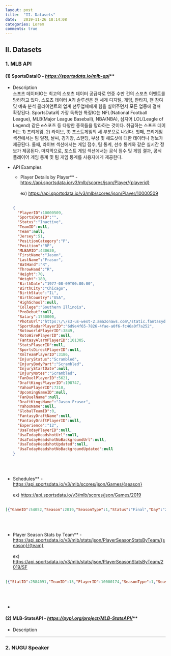 ```yaml
---
layout: post
title:  "II. Datasets"
date:   2019-11-26 18:14:08
categories: Lorem
comments: true
---
```


## Ⅱ. Datasets

### 1. MLB API <br>
#### (1) SportsDataIO - _https://sportsdata.io/mlb-api_** <br>
- Description <br>
스포츠 데이터IO는 최고의 스포츠 데이터 공급자로 연중 수만 건의 스포츠 이벤트를 망라하고 있다. 스포츠 데이터 API 솔루션은 전 세계 디지털, 게임, 판타지, 팬 참여 및 예측 분석 클라이언트의 업계 선두업체에게 힘을 실어주면서 모든 업종에 걸쳐 확장된다. SportsData의 가장 독특한 특징IO는 NFL(National Football League), MLB(Major League Baseball), NBA(NBA), 심지어 LOL(Leagle of Legend) 같은 e스포츠 등 다양한 종목들을 망라하는 것이다. 취급하는 스포츠 데이터는 1) 프리게임, 2) 라이브, 3) 포스트게임의 세 부분으로 나뉜다. 첫째, 프리게임 섹션에서는 팀 일정, 날씨, 경기장, 스탠딩, 부상 및 헤드샷에 대한 데이터나 정보가 제공된다. 둘째, 라이브 섹션에서는 게임 점수, 팀 통계, 선수 통계와 같은 실시간 정보가 제공된다. 마지막으로, 포스트 게임 섹션에서는 공식 점수 및 게임 결과, 공식 플레이어 게임 통계 및 팀 게임 통계를 사용자에게 제공한다. 

- API Examples
  - Player Details by Player** - https://api.sportsdata.io/v3/mlb/scores/json/Player/{playerid} <br><br>
  ex)  https://api.sportsdata.io/v3/mlb/scores/json/Player/10000509 <br><br>
  ```json
  {
    "PlayerID":10000509,
    "SportsDataID":"",
    "Status":"Inactive",
    "TeamID":null,
    "Team":null,
    "Jersey":51,
    "PositionCategory":"P",
    "Position":"RP",
    "MLBAMID":430630,
    "FirstName":"Jason",
    "LastName":"Frasor",
    "BatHand":"R",
    "ThrowHand":"R",
    "Height":70,
    "Weight":180,
    "BirthDate":"1977-08-09T00:00:00",
    "BirthCity":"Chicago",
    "BirthState":"IL",
    "BirthCountry":"USA",
    "HighSchool":null,
    "College":"Southern Illinois",
    "ProDebut":null,
    "Salary":1750000,
    "PhotoUrl":"https:\/\/s3-us-west-2.amazonaws.com\/static.fantasydata.com\/headshots\/mlb\/low-res\/10000509.png",
    "SportRadarPlayerID":"6d9e4f65-7826-4fae-a0f6-fc46a0f7a252",
    "RotoworldPlayerID":3849,
    "RotoWirePlayerID":null,
    "FantasyAlarmPlayerID":101305,
    "StatsPlayerID":null,
    "SportsDirectPlayerID":null,
    "XmlTeamPlayerID":3186,
    "InjuryStatus":"Scrambled",
    "InjuryBodyPart":"Scrambled",
    "InjuryStartDate":null,
    "InjuryNotes":"Scrambled",
    "FanDuelPlayerID":5621,
    "DraftKingsPlayerID":198747,
    "YahooPlayerID":7310,
    "UpcomingGameID":null,
    "FanDuelName":null,
    "DraftKingsName":"Jason Frasor",
    "YahooName":null,
    "GlobalTeamID":0,
    "FantasyDraftName":null,
    "FantasyDraftPlayerID":null,
    "Experience":"12",
    "UsaTodayPlayerID":null,
    "UsaTodayHeadshotUrl":null,
    "UsaTodayHeadshotNoBackgroundUrl":null,
    "UsaTodayHeadshotUpdated":null,
    "UsaTodayHeadshotNoBackgroundUpdated":null
  }
  ```
<br><br>
  
  - Schedules** - https://api.sportsdata.io/v3/mlb/scores/json/Games/{season} <br><br>
  ex) https://api.sportsdata.io/v3/mlb/scores/json/Games/2019 <br><br>
  ```json
  [{"GameID":54052,"Season":2019,"SeasonType":1,"Status":"Final","Day":"2019-03-20T00:00:00","DateTime":"2019-03-20T05:35:00","AwayTeam":"SEA","HomeTeam":"OAK","AwayTeamID":13,"HomeTeamID":24,"RescheduledGameID":null,"StadiumID":69,"Channel":"ESPN","Inning":9,"InningHalf":"B","AwayTeamRuns":14,"HomeTeamRuns":11,"AwayTeamHits":11,"HomeTeamHits":14,"AwayTeamErrors":3,"HomeTeamErrors":0,"WinningPitcherID":10003325,"LosingPitcherID":10000694,"SavingPitcherID":10001121,"Attendance":null,"AwayTeamProbablePitcherID":10003325,"HomeTeamProbablePitcherID":10000694,"Outs":null,"Balls":null,"Strikes":null,"CurrentPitcherID":null,"CurrentHitterID":null,"AwayTeamStartingPitcherID":10003325,"HomeTeamStartingPitcherID":10000694,"CurrentPitchingTeamID":null,"CurrentHittingTeamID":null,"PointSpread":-2.4,"OverUnder":14.4,"AwayTeamMoneyLine":231,"HomeTeamMoneyLine":-250,"ForecastTempLow":88,"ForecastTempHigh":101,"ForecastDescription":"Scrambled","ForecastWindChill":101,"ForecastWindSpeed":13,"ForecastWindDirection":386,"RescheduledFromGameID":null,"RunnerOnFirst":null,"RunnerOnSecond":null,"RunnerOnThird":null,"AwayTeamStartingPitcher":"Scrambled","HomeTeamStartingPitcher":"Scrambled","CurrentPitcher":"Scrambled","CurrentHitter":"Scrambled","WinningPitcher":"Scrambled","LosingPitcher":"Scrambled","SavingPitcher":"Scrambled","DueUpHitterID1":null,"DueUpHitterID2":null,"DueUpHitterID3":null,"GlobalGameID":10054052,"GlobalAwayTeamID":10000013,"GlobalHomeTeamID":10000024,"PointSpreadAwayTeamMoneyLine":-263,"PointSpreadHomeTeamMoneyLine":237,"LastPlay":"Scrambled","IsClosed":true,"Updated":"2019-03-20T22:20:03","GameEndDateTime":"2019-03-20T09:02:27","HomeRotationNumber":null,"AwayRotationNumber":null,"Innings":[]},
  ```
  <br><br>
  
  - Player Season Stats by Team** - https://api.sportsdata.io/v3/mlb/stats/json/PlayerSeasonStatsByTeam/{season}/{team} <br><br>
  ex) https://api.sportsdata.io/v3/mlb/stats/json/PlayerSeasonStatsByTeam/2019/SF <br><br>
  ```json
  [{"StatID":2584091,"TeamID":15,"PlayerID":10000174,"SeasonType":1,"Season":2019,"Name":"Pablo Sandoval","Team":"SF","Position":"3B","PositionCategory":"IF","Started":55,"BattingOrder":null,"GlobalTeamID":10000015,"AverageDraftPosition":null,"Updated":"2019-12-12T03:24:28","Games":108,"FantasyPoints":332.4,"AtBats":372.1,"Runs":57.5,"Hits":99.9,"Singles":49.2,"Doubles":31.5,"Triples":0.0,"HomeRuns":19.2,"RunsBattedIn":56.1,"BattingAverage":0.5,"Outs":272.2,"Strikeouts":91.7,"Walks":24.6,"HitByPitch":1.9,"Sacrifices":9.4,"SacrificeFlies":5.6,"GroundIntoDoublePlay":10.9,"StolenBases":1.9,"CaughtStealing":0.0,"PitchesSeen":1558.2,"OnBasePercentage":0.6,"SluggingPercentage":0.9,"OnBasePlusSlugging":1.5,"Errors":11.2,"Wins":0.0,"Losses":0.0,"Saves":0.0,"InningsPitchedDecimal":1.9,"TotalOutsPitched":5.6,"InningsPitchedFull":1.9,"InningsPitchedOuts":0.0,"EarnedRunAverage":0.0,"PitchingHits":0.0,"PitchingRuns":0.0,"PitchingEarnedRuns":0.0,"PitchingWalks":0.0,"PitchingStrikeouts":0.0,"PitchingHomeRuns":0.0,"PitchesThrown":13.7,"PitchesThrownStrikes":13.1,"WalksHitsPerInningsPitched":0.0,"PitchingBattingAverageAgainst":0.0,"GrandSlams":0.0,"FantasyPointsFanDuel":1032.7,"FantasyPointsDraftKings":782.5,"FantasyPointsYahoo":661.2,"PlateAppearances":402.2,"TotalBases":188.8,"FlyOuts":28.7,"GroundOuts":82.1,"LineOuts":17.8,"PopOuts":16.4,"IntentionalWalks":3.7,"ReachedOnError":7.5,"BallsInPlay":265.4,"BattingAverageOnBallsInPlay":0.6,"WeightedOnBasePercentage":0.7,"PitchingSingles":0.0,"PitchingDoubles":0.0,"PitchingTriples":0.0,"PitchingGrandSlams":0.0,"PitchingHitByPitch":1.9,"PitchingSacrifices":0.0,"PitchingSacrificeFlies":0.0,"PitchingGroundIntoDoublePlay":1.9,"PitchingCompleteGames":0.0,"PitchingShutOuts":0.0,"PitchingNoHitters":0.0,"PitchingPerfectGames":0.0,"PitchingPlateAppearances":5.6,"PitchingTotalBases":0.0,"PitchingFlyOuts":1.9,"PitchingGroundOuts":0.0,"PitchingLineOuts":0.0,"PitchingPopOuts":0.0,"PitchingIntentionalWalks":0.0,"PitchingReachedOnError":0.0,"PitchingCatchersInterference":0.0,"PitchingBallsInPlay":3.7,"PitchingOnBasePercentage":0.6,"PitchingSluggingPercentage":0.0,"PitchingOnBasePlusSlugging":0.6,"PitchingStrikeoutsPerNineInnings":0.0,"PitchingWalksPerNineInnings":0.0,"PitchingBattingAverageOnBallsInPlay":0.0,"PitchingWeightedOnBasePercentage":0.6,"DoublePlays":10.9,"PitchingDoublePlays":1.9,"BattingOrderConfirmed":true,"IsolatedPower":0.4,"FieldingIndependentPitching":11.6,"PitchingQualityStarts":0.0,"PitchingInningStarted":null,"LeftOnBase":145.0,"PitchingHolds":0.0,"PitchingBlownSaves":0.0,"SubstituteBattingOrder":null,"SubstituteBattingOrderSequence":null,"FantasyPointsFantasyDraft":782.5},
  ```
  
  <br><br>
  
  
  
  
  

  


  
  
  
  
  
  
  - 



#### (2) MLB-StatsAPI - _https://pypi.org/project/MLB-StatsAPI/_** <br>
- Description <br>







--- 
### 2. NUGU Speaker






